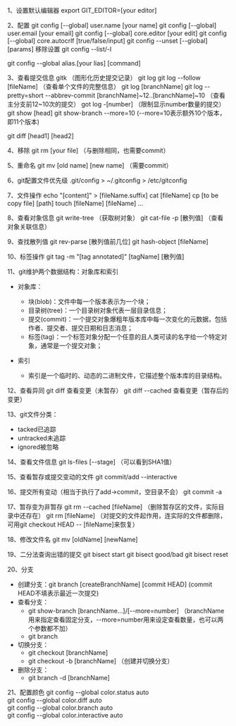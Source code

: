 1、设置默认编辑器
export GIT_EDITOR=[your editor]

2、配置
git config [--global] user.name [your name]
git config [--global] user.email [your email]
git config [--global] core.editor [your edit]
git config [--global] core.autocrlf [true/false/input]
git config --unset [--global] [params]	移除设置
git config --list/-l

git config --global alias.[your lias] [command]

3、查看提交信息
gitk	（图形化历史提交记录）
git log
git log --follow [fileName]	（查看单个文件的完整信息）
git log [branchName]
git log --pretty=short --abbrev-commit [branchName]~12..[branchName]~10	（查看主分支前12~10次的提交）
got log -[number]	（限制显示number数量的提交）
git show [head]
git show-branch --more=10	(--more=10表示额外10个版本，即11个版本)


git diff [head1] [head2]

4、移除
git rm [your file]	（与删除相同，也需要commit）

5、重命名
git mv [old name] [new name]	（需要commit）

6、git配置文件优先级
.git/config > ~/.gitconfig > /etc/gitconfig

7、文件操作
echo "[content]" > [fileName.suffix]
cat [fileName]
cp [to be copy file] [path]
touch [fileName] [fileName] ...


8、查看对象信息
git write-tree	（获取树对象）
git cat-file -p [散列值]		（查看对象关联信息）

9、查找散列值
git rev-parse [散列值前几位]
git hash-object [fileName]

10、标签操作
git tag -m "[tag annotated]" [tagName] [散列值]

11、git维护两个数据结构：对象库和索引
	
- 对象库：
	- 块(blob)：文件中每一个版本表示为一个块；
	- 目录树(tree)：一个目录树对象代表一层目录信息；
	- 提交(commit)：一个提交对象爆粗年版本库中每一次变化的元数据，包括作者、提交者、提交日期和日志消息；
	- 标签(tag)：一个标签对象分配一个任意的且人类可读的名字给一个特定对象，通常是一个提交对象；

- 索引
	- 索引是一个临时的、动态的二进制文件，它描述整个版本库的目录结构。

12、查看异同
git diff	查看变更（未暂存）
git diff --cached	查看变更（暂存后的变更）

13、git文件分类：
- tacked已追踪
- untracked未追踪
- ignored被忽略

14、查看文件信息
git ls-files [--stage]	（可以看到SHA1值）

15、查看暂存或提交变动的文件
git commit/add --interactive

16、提交所有变动（相当于执行了add->commit，空目录不会）
git commit -a

17、暂存变为非暂存
git rm --cached [fileName]	（删除暂存区的文件，实际目录中还存在）
git rm [fileName]	（对提交的文件起作用，连实际的文件都删除，可用git checkout HEAD -- [fileName]来恢复）


18、修改文件名
git mv [oldName] [newName]

19、二分法查询出错的提交
git bisect start
git bisect good/bad
git bisect reset

20、分支

- 创建分支：git branch [createBranchName] [commit HEAD]	(commit HEAD不填表示最近一次提交)
- 查看分支：
	- git show-branch [branchName...]/[--more=number]	（branchName用来指定查看固定分支，--more=number用来设定查看数量，也可以两个参数都不加）
	- git branch
- 切换分支：
	- git checkout [branchName] 
	- git checkout -b [branchName]	（创建并切换分支）
- 删除分支：
	- git branch -d [branchName]

21、配置颜色
git config --global color.status auto  
git config --global color.diff auto  
git config --global color.branch auto  
git config --global color.interactive auto  
